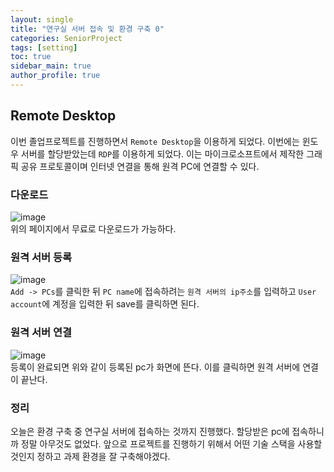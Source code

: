 ```yaml
---
layout: single  
title: "연구실 서버 접속 및 환경 구축 0"  
categories: SeniorProject  
tags: [setting]  
toc: true  
sidebar_main: true
author_profile: true
---   
```

  
## Remote Desktop  
이번 졸업프로젝트를 진행하면서 `Remote Desktop`을 이용하게 되었다. 이번에는 윈도우 서버를 할당받았는데 `RDP`를 이용하게 되었다. 이는 마이크로소프트에서 제작한 그래픽 공유 프로토콜이며 인터넷 연결을 통해 원격 PC에 연결할 수 있다.  
  
### 다운로드  
![image](https://user-images.githubusercontent.com/68364886/156598460-cc580d1b-006a-4d93-894a-08d538cc21fc.png)  
위의 페이지에서 무료로 다운로드가 가능하다.  
  
### 원격 서버 등록  
![image](https://user-images.githubusercontent.com/68364886/156598728-5f643284-7bf5-4e85-bf23-f6f88194c230.png)  
`Add -> PCs`를 클릭한 뒤 `PC name`에 접속하려는 `원격 서버의 ip주소`를 입력하고 `User account`에 계정을 입력한 뒤 save를 클릭하면 된다.  
  
### 원격 서버 연결  
![image](https://user-images.githubusercontent.com/68364886/156599374-d1a8875b-3201-47aa-9f14-3e4708453874.png)  
등록이 완료되면 위와 같이 등록된 pc가 화면에 뜬다. 이를 클릭하면 원격 서버에 연결이 끝난다.  
  
### 정리  
오늘은 환경 구축 중 연구실 서버에 접속하는 것까지 진행했다. 할당받은 pc에 접속하니까 정말 아무것도 없었다. 앞으로 프로젝트를 진행하기 위해서 어떤 기술 스택을 사용할 것인지 정하고 과제 환경을 잘 구축해야겠다.  
